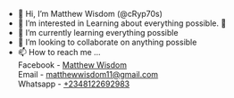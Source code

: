 - 👋 Hi, I’m Matthew Wisdom (@cRyp70s)
- 👀 I’m interested in Learning about everything possible. 👀
- 🌱 I’m currently learning everything possible
- 💞️ I’m looking to collaborate on anything possible
- 📫 How to reach me ...<br>
Facebook - <a href="https://web.facebook.com/matthew.wisdom.923/">Matthew Wisdom</a><br>
Email - <a href="mailto:matthewwisdom11@gmail.com">matthewwisdom11@gmail.com</a><br>
Whatsapp - <a href="https://wa.link/cq67zk">+2348122692983</a>
